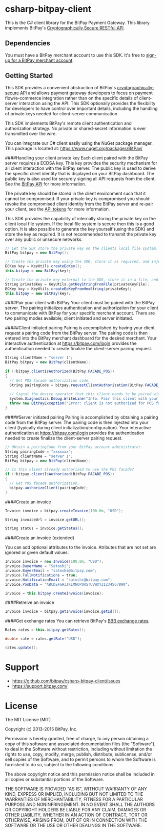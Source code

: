 csharp-bitpay-client
==================

This is the C# client library for the BitPay Payment Gateway.  This library implements BitPay's [Cryptographically Secure RESTful API](https://bitpay.com/api).

Dependencies
------------
You must have a BitPay merchant account to use this SDK.  It's free to [sign-up for a BitPay merchant account](https://bitpay.com/start).

Getting Started
---------------

This SDK provides a convenient abstraction of BitPay's [cryptographically-secure API](https://bitpay.com/api) and allows payment gateway developers to focus on payment flow/e-commerce integration rather than on the specific details of client-server interaction using the API.  This SDK optionally provides the flexibility for developers to have control over important details, including the handling of private keys needed for client-server communication.

This SDK implements BitPay's remote client authentication and authorization strategy.  No private or shared-secret information is ever transmitted over the wire.

You can integrate our C# client easily using the NuGet package manager. This package is located at: https://www.nuget.org/packages/BitPay/

####Handling your client private key
Each client paired with the BitPay server requires a ECDSA key.  This key provides the security mechanism for all client interaction with the BitPay server. The public key is used to derive the specific client identity that is displayed on your BitPay dashboard.  The public key is also used for securely signing all API requests from the client.  See the [BitPay API](https://bitpay.com/api) for more information.

The private key should be stored in the client environment such that it cannot be compromised.  If your private key is compromised you should revoke the compromised client identity from the BitPay server and re-pair your client, see the [API tokens](https://bitpay.com/api-tokens) for more information.

This SDK provides the capability of internally storing the private key on the client local file system.  If the local file system is secure then this is a good option.  It is also possible to generate the key yourself (using the SDK) and store the key as required.  It is not recommended to transmit the private key over any public or unsecure networks.

```c#
// Let the SDK store the private key on the clients local file system.
BitPay bitpay = new BitPay();
```

```c#
// Create the private key using the SDK, store it as required, and inject the private key into the SDK.
ECKey key = KeyUtils.createEcKey();
this.bitpay = new BitPay(key);
```

```c#
// Create the private key external to the SDK, store it in a file, and inject the private key into the SDK.
String privateKey = KeyUtils.getKeyStringFromFile(privateKeyFile);
ECKey key = KeyUtils.createEcKeyFromHexString(privateKey);
this.bitpay = new BitPay(key);
```

####Pair your client with BitPay
Your client must be paired with the BitPay server.  The pairing initializes authentication and authorization for your client to communicate with BitPay for your specific merchant account.  There are two pairing modes available; client initiated and server initiated.

#####Client initiated pairing
Pairing is accomplished by having your client request a pairing code from the BitPay server.  The pairing code is then entered into the BitPay merchant dashboard for the desired merchant.  Your interactive authentication at https://bitpay.com/login provides the authentication needed to create finalize the client-server pairing request.

```c#
String clientName = "server 1";
BitPay bitpay = new BitPay(clientName);        
        
if (!bitpay.clientIsAuthorized(BitPay.FACADE_POS))
{
  // Get POS facade authorization code.
  String pairingCode = bitpay.requestClientAuthorization(BitPay.FACADE_POS);
  
  // Signal the device operator that this client needs to be paired with a merchant account.
  System.Diagnostics.Debug.WriteLine("Info: Pair this client with your merchant account using the pairing code: " + pairingCode);
  throw new BitPayException("Error: client is not authorized for POS facade.");
}
```

#####Server initiated pairing
Pairing is accomplished by obtaining a pairing code from the BitPay server.  The pairing code is then injected into your client (typically during client initialization/configuration).  Your interactive authentication at https://bitpay.com/login provides the authentication needed to create finalize the client-server pairing request.

```c#
// Obtain a pairingCode from your BitPay account administrator. 
String pairingCode = "xxxxxxx";
String clientName = "server 1";
BitPay bitpay = new BitPay(clientName);

// Is this client already authorized to use the POS facade?
if (!bitpay.clientIsAuthorized(BitPay.FACADE_POS))
{
  // Get POS facade authorization.
  bitpay.authorizeClient(pairingCode);
}	
```

####Create an invoice
```c#
Invoice invoice = bitpay.createInvoice(100.0m, "USD");

String invoiceUrl = invoice.getURL();

String status = invoice.getStatus();
```

####Create an invoice (extended)

You can add optional attributes to the invoice.  Atributes that are not set are ignored or given default values.
```c#
Invoice invoice = new Invoice(100.0m, "USD");
invoice.BuyerName = "Satoshi";
invoice.BuyerEmail = "satoshi@bitpay.com";
invoice.FullNotifications = true;
invoice.NotificationEmail = "satoshi@bitpay.com";
invoice.PosData = "ABCDEFGHIJKLMNOPQRSTUVWXYZ1234567890";

invoice = this.bitpay.createInvoice(invoice);
```

####Retreive an invoice
```c#
Invoice invoice = bitpay.getInvoice(invoice.getId());
```

####Get exchange rates
You can retrieve BitPay's [BBB exchange rates](https://bitpay.com/bitcoin-exchange-rates).

```c#
Rates rates = this.bitpay.getRates();

double rate = rates.getRate("USD");

rates.update();
```

# Support

* https://github.com/bitpay/csharp-bitpay-client/issues
* https://support.bitpay.com/

# License

The MIT License (MIT)

Copyright (c) 2013-2015 BitPay, Inc.

Permission is hereby granted, free of charge, to any person obtaining a copy
of this software and associated documentation files (the "Software"), to deal
in the Software without restriction, including without limitation the rights
to use, copy, modify, merge, publish, distribute, sublicense, and/or sell
copies of the Software, and to permit persons to whom the Software is
furnished to do so, subject to the following conditions:

The above copyright notice and this permission notice shall be included in all
copies or substantial portions of the Software.

THE SOFTWARE IS PROVIDED "AS IS", WITHOUT WARRANTY OF ANY KIND, EXPRESS OR
IMPLIED, INCLUDING BUT NOT LIMITED TO THE WARRANTIES OF MERCHANTABILITY,
FITNESS FOR A PARTICULAR PURPOSE AND NONINFRINGEMENT. IN NO EVENT SHALL THE
AUTHORS OR COPYRIGHT HOLDERS BE LIABLE FOR ANY CLAIM, DAMAGES OR OTHER
LIABILITY, WHETHER IN AN ACTION OF CONTRACT, TORT OR OTHERWISE, ARISING FROM,
OUT OF OR IN CONNECTION WITH THE SOFTWARE OR THE USE OR OTHER DEALINGS IN THE
SOFTWARE.
